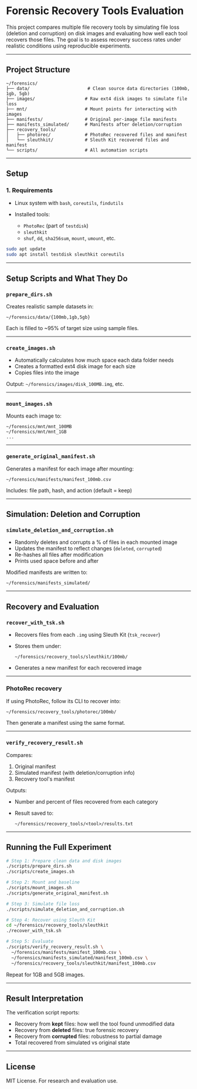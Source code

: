 # Forensic Recovery Tools Evaluation

This project compares multiple file recovery tools by simulating file loss (deletion and corruption) on disk images and evaluating how well each tool recovers those files. The goal is to assess recovery success rates under realistic conditions using reproducible experiments.

---

## Project Structure

```text
~/forensics/
├── data/                      # Clean source data directories (100mb, 1gb, 5gb)
├── images/                   # Raw ext4 disk images to simulate file loss
├── mnt/                      # Mount points for interacting with images
├── manifests/                # Original per-image file manifests
├── manifests_simulated/      # Manifests after deletion/corruption
├── recovery_tools/
│   ├── photorec/             # PhotoRec recovered files and manifest
│   └── sleuthkit/            # Sleuth Kit recovered files and manifest
└── scripts/                  # All automation scripts
```

---

## Setup

### 1. Requirements

* Linux system with `bash`, `coreutils`, `findutils`
* Installed tools:

  * `PhotoRec` (part of `testdisk`)
  * `sleuthkit`
  * `shuf`, `dd`, `sha256sum`, `mount`, `umount`, etc.

```bash
sudo apt update
sudo apt install testdisk sleuthkit coreutils
```

---

## Setup Scripts and What They Do

### `prepare_dirs.sh`

Creates realistic sample datasets in:

```
~/forensics/data/{100mb,1gb,5gb}
```

Each is filled to \~95% of target size using sample files.

---

### `create_images.sh`

* Automatically calculates how much space each data folder needs
* Creates a formatted ext4 disk image for each size
* Copies files into the image

Output: `~/forensics/images/disk_100MB.img`, etc.

---

### `mount_images.sh`

Mounts each image to:

```
~/forensics/mnt/mnt_100MB
~/forensics/mnt/mnt_1GB
...
```

---

### `generate_original_manifest.sh`

Generates a manifest for each image after mounting:

```
~/forensics/manifests/manifest_100mb.csv
```

Includes: file path, hash, and action (default = keep)

---

## Simulation: Deletion and Corruption

### `simulate_deletion_and_corruption.sh`

* Randomly deletes and corrupts a % of files in each mounted image
* Updates the manifest to reflect changes (`deleted`, `corrupted`)
* Re-hashes all files after modification
* Prints used space before and after

Modified manifests are written to:

```
~/forensics/manifests_simulated/
```

---

## Recovery and Evaluation

### `recover_with_tsk.sh`

* Recovers files from each `.img` using Sleuth Kit (`tsk_recover`)
* Stores them under:

  ```
  ~/forensics/recovery_tools/sleuthkit/100mb/
  ```
* Generates a new manifest for each recovered image

---

### PhotoRec recovery

If using PhotoRec, follow its CLI to recover into:

```
~/forensics/recovery_tools/photorec/100mb/
```

Then generate a manifest using the same format.

---

### `verify_recovery_result.sh`

Compares:

1. Original manifest
2. Simulated manifest (with deletion/corruption info)
3. Recovery tool's manifest

Outputs:

* Number and percent of files recovered from each category
* Result saved to:

  ```
  ~/forensics/recovery_tools/<tool>/results.txt
  ```

---

## Running the Full Experiment

```bash
# Step 1: Prepare clean data and disk images
./scripts/prepare_dirs.sh
./scripts/create_images.sh

# Step 2: Mount and baseline
./scripts/mount_images.sh
./scripts/generate_original_manifest.sh

# Step 3: Simulate file loss
./scripts/simulate_deletion_and_corruption.sh

# Step 4: Recover using Sleuth Kit
cd ~/forensics/recovery_tools/sleuthkit
./recover_with_tsk.sh

# Step 5: Evaluate
./scripts/verify_recovery_result.sh \
  ~/forensics/manifests/manifest_100mb.csv \
  ~/forensics/manifests_simulated/manifest_100mb.csv \
  ~/forensics/recovery_tools/sleuthkit/manifest_100mb.csv
```

Repeat for 1GB and 5GB images.

---

## Result Interpretation

The verification script reports:

* Recovery from **kept** files: how well the tool found unmodified data
* Recovery from **deleted** files: true forensic recovery
* Recovery from **corrupted** files: robustness to partial damage
* Total recovered from simulated vs original state


---

## License

MIT License. For research and evaluation use.

```
```
